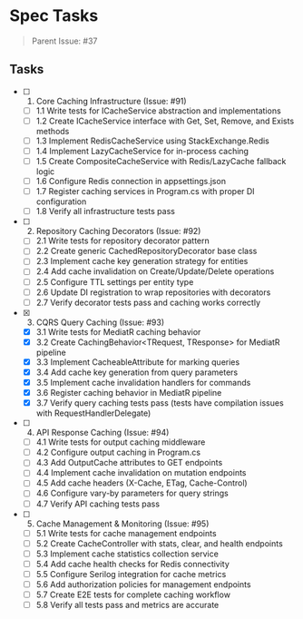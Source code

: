 # Spec Tasks

> Parent Issue: #37

## Tasks

- [ ] 1. Core Caching Infrastructure (Issue: #91)
  - [ ] 1.1 Write tests for ICacheService abstraction and implementations
  - [ ] 1.2 Create ICacheService interface with Get, Set, Remove, and Exists methods
  - [ ] 1.3 Implement RedisCacheService using StackExchange.Redis
  - [ ] 1.4 Implement LazyCacheService for in-process caching
  - [ ] 1.5 Create CompositeCacheService with Redis/LazyCache fallback logic
  - [ ] 1.6 Configure Redis connection in appsettings.json
  - [ ] 1.7 Register caching services in Program.cs with proper DI configuration
  - [ ] 1.8 Verify all infrastructure tests pass

- [ ] 2. Repository Caching Decorators (Issue: #92)
  - [ ] 2.1 Write tests for repository decorator pattern
  - [ ] 2.2 Create generic CachedRepositoryDecorator<T> base class
  - [ ] 2.3 Implement cache key generation strategy for entities
  - [ ] 2.4 Add cache invalidation on Create/Update/Delete operations
  - [ ] 2.5 Configure TTL settings per entity type
  - [ ] 2.6 Update DI registration to wrap repositories with decorators
  - [ ] 2.7 Verify decorator tests pass and caching works correctly

- [x] 3. CQRS Query Caching (Issue: #93)
  - [x] 3.1 Write tests for MediatR caching behavior
  - [x] 3.2 Create CachingBehavior<TRequest, TResponse> for MediatR pipeline
  - [x] 3.3 Implement CacheableAttribute for marking queries
  - [x] 3.4 Add cache key generation from query parameters
  - [x] 3.5 Implement cache invalidation handlers for commands
  - [x] 3.6 Register caching behavior in MediatR pipeline
  - [x] 3.7 Verify query caching tests pass (tests have compilation issues with RequestHandlerDelegate)

- [ ] 4. API Response Caching (Issue: #94)
  - [ ] 4.1 Write tests for output caching middleware
  - [ ] 4.2 Configure output caching in Program.cs
  - [ ] 4.3 Add OutputCache attributes to GET endpoints
  - [ ] 4.4 Implement cache invalidation on mutation endpoints
  - [ ] 4.5 Add cache headers (X-Cache, ETag, Cache-Control)
  - [ ] 4.6 Configure vary-by parameters for query strings
  - [ ] 4.7 Verify API caching tests pass

- [ ] 5. Cache Management & Monitoring (Issue: #95)
  - [ ] 5.1 Write tests for cache management endpoints
  - [ ] 5.2 Create CacheController with stats, clear, and health endpoints
  - [ ] 5.3 Implement cache statistics collection service
  - [ ] 5.4 Add cache health checks for Redis connectivity
  - [ ] 5.5 Configure Serilog integration for cache metrics
  - [ ] 5.6 Add authorization policies for management endpoints
  - [ ] 5.7 Create E2E tests for complete caching workflow
  - [ ] 5.8 Verify all tests pass and metrics are accurate